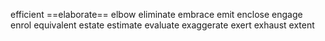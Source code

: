efficient
==elaborate==
elbow
eliminate
embrace
emit
enclose
engage
enrol
equivalent
estate
estimate
evaluate
exaggerate
exert
exhaust
extent
